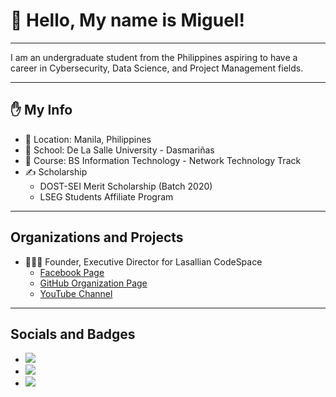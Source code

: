 # 👋 Hello, My name is Miguel!

---

I am an undergraduate student from the Philippines aspiring to have a career in Cybersecurity, Data Science, and Project Management fields.

---

## ✋ My Info 

- 📌 Location: Manila, Philippines
- 🏫 School: De La Salle University - Dasmariñas
- 🌱 Course: BS Information Technology - Network Technology Track
- ✍ Scholarship
  - DOST-SEI Merit Scholarship (Batch 2020)
  - LSEG Students Affiliate Program

---

## Organizations and Projects

- 🧑‍🤝‍🧑 Founder, Executive Director for Lasallian CodeSpace
  - <a href="https://www.facebook.com/LasallianCodeSpaceDLSUD" target="_blank">Facebook Page</a>
  - <a href="https://github.com/Lasallian-CodeSpace" target="_blank">GitHub Organization Page</a>
  - <a href="https://www.youtube.com/channel/klookari" target="_blank">YouTube Channel</a>

---

## Socials and Badges

- <a href="https://www.linkedin.com/in/miguel-andrew-cayetano/" target="_blank" rel="noopener noreferrer"><img src="https://img.shields.io/badge/LinkedIn-0077B5?style=for-the-badge&logo=linkedin&logoColor=white"></a>
- <a href="https://www.cloudskillsboost.google/public_profiles/ab662607-e5fc-475d-9629-36ed9cbc253f" target="_blank" rel="noopener noreferrer">![](https://img.shields.io/badge/Google%20cloud%20skillsboost-FF9800?style=for-the-badge&logo=google-cloud&logoColor=white)</a>
- <a href="https://www.credly.com/users/miguel-andrew-cayetano" target="_blank" rel="noopener noreferrer">![](https://img.shields.io/badge/Credly-ff6a00?style=for-the-badge&logo=credly&logoColor=white)</a>
